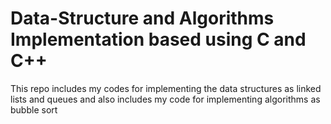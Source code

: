 # Data-Structure and Algorithms Implementation based using C and C++
This repo includes my codes for implementing the data structures as linked lists and queues and also includes my code for implementing algorithms as bubble sort 
